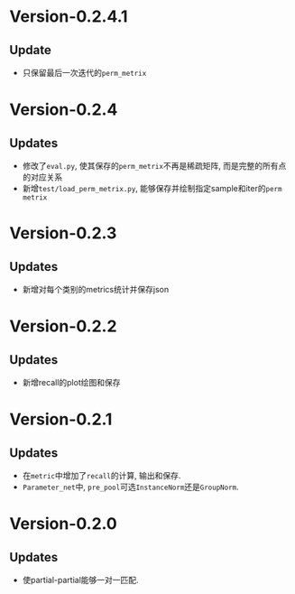 # Version-0.2.4.1

## Update

- 只保留最后一次迭代的`perm_metrix`

# Version-0.2.4

## Updates
- 修改了`eval.py`, 使其保存的`perm_metrix`不再是稀疏矩阵, 而是完整的所有点的对应关系
- 新增`test/load_perm_metrix.py`, 能够保存并绘制指定sample和iter的`perm metrix`
# Version-0.2.3

## Updates

- 新增对每个类别的metrics统计并保存json

# Version-0.2.2

## Updates

- 新增recall的plot绘图和保存

# Version-0.2.1

## Updates

- 在`metric`中增加了`recall`的计算, 输出和保存.
- `Parameter_net`中, `pre_pool`可选`InstanceNorm`还是`GroupNorm`.

# Version-0.2.0

## Updates

- 使partial-partial能够一对一匹配.